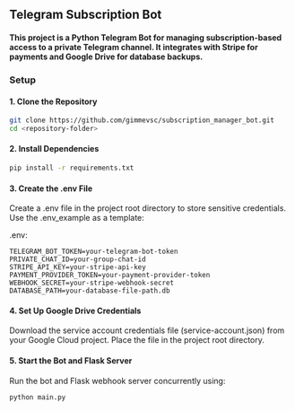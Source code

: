 ## Telegram Subscription Bot
#### This project is a Python Telegram Bot for managing subscription-based access to a private Telegram channel. It integrates with Stripe for payments and Google Drive for database backups.

### Setup
#### 1. Clone the Repository
```bash
git clone https://github.com/gimmevsc/subscription_manager_bot.git
cd <repository-folder>
```


#### 2. Install Dependencies
````bash
pip install -r requirements.txt
````

#### 3. Create the .env File
Create a .env file in the project root directory to store sensitive credentials. Use the .env_example as a template:

.env:
```plaintext
TELEGRAM_BOT_TOKEN=your-telegram-bot-token
PRIVATE_CHAT_ID=your-group-chat-id
STRIPE_API_KEY=your-stripe-api-key
PAYMENT_PROVIDER_TOKEN=your-payment-provider-token
WEBHOOK_SECRET=your-stripe-webhook-secret
DATABASE_PATH=your-database-file-path.db
```

#### 4. Set Up Google Drive Credentials
Download the service account credentials file (service-account.json) from your Google Cloud project.
Place the file in the project root directory.

#### 5. Start the Bot and Flask Server
Run the bot and Flask webhook server concurrently using:
```bash
python main.py
```
